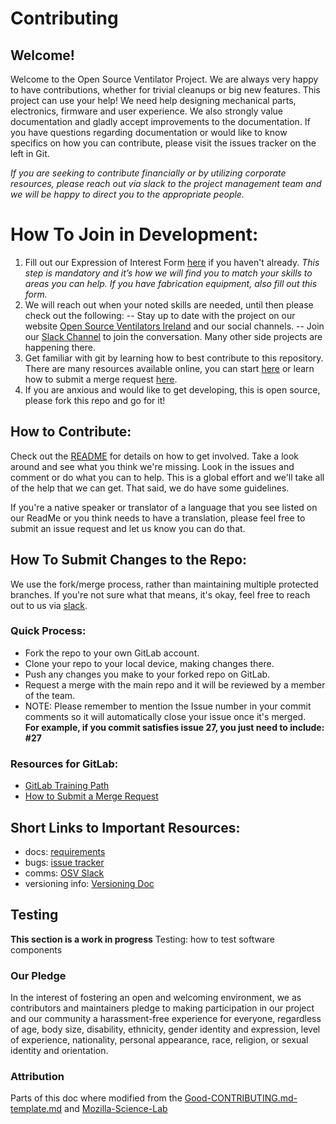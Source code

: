 # Contributing
## Welcome!
Welcome to the Open Source Ventilator Project.  We are always very happy to have contributions, whether for trivial cleanups or big new features.
This project can use your help! We need help designing mechanical parts, electronics, firmware and user experience.
We also strongly value documentation and gladly accept improvements to the documentation.
If you have questions regarding documentation or would like to know specifics on how you can contribute, please visit the issues tracker on the left in Git.

*If you are seeking to contribute financially or by utilizing corporate resources, please reach out via slack to the project management team and we will be happy to direct you to the appropriate people.*

# How To Join in Development:
1. Fill out our Expression of Interest Form [here](https://opensourceventilator.ie/register) if you haven't already.
*This step is mandatory and it’s how we will find you to match your skills to areas you can help. If you have fabrication equipment, also fill out this form.*
2. We will reach out when your noted skills are needed, until then please check out the following:
-- Stay up to date with the project on our website [Open Source Ventilators Ireland](https://opensourceventilator.ie/) and our social channels.
-- Join our [Slack Channel](https://join.slack.com/t/osventilator/shared_invite/zt-cst4dhk7-BFNMz_vyBPthjlBFYV1yWA) to join the conversation. Many other side projects are happening there.
3. Get familiar with git by learning how to best contribute to this repository. There are many resources available online, you can start [here](https://www.youtube.com/watch?v=enMumwvLAug) or learn how to submit a merge request [here](https://docs.gitlab.com/ee/user/project/merge_requests/creating_merge_requests.html).
4. If you are anxious and would like to get developing, this is open source, please fork this repo and go for it!

## How to Contribute:

Check out the [README](README.md) for details on how to get involved. Take a look around and see what you think we're missing. Look in the issues and comment or do what you can  to help. This is a global effort and we'll take all of the help that we can get. That said, we do have some guidelines.

If you're a native speaker or translator of a language that you see listed on our ReadMe or you think needs to have a translation, please feel free to submit an issue request and let us know you can do that.

## How To Submit Changes to the Repo:

We use the fork/merge process, rather than maintaining multiple protected branches. If you're not sure what that means, it's okay, feel free to reach out to us via [slack](https://join.slack.com/t/osventilator/shared_invite/zt-cst4dhk7-BFNMz_vyBPthjlBFYV1yWA).

### Quick Process:

   - Fork the repo to your own GitLab account.
   - Clone your repo to your local device, making changes there.
   - Push any changes you make to your forked repo on GitLab.
   - Request a merge with the main repo and it will be reviewed by a member of the team.
   - NOTE: Please remember to mention the Issue number in your commit comments so it will automatically close your issue once it's merged.  
   **For example, if you commit satisfies issue 27, you just need to include: #27**

### Resources for GitLab:
  - [GitLab Training Path](https://about.gitlab.com/training/#gitlab)
  - [How to Submit a Merge Request](https://docs.gitlab.com/ee/user/project/merge_requests/creating_merge_requests.html)


## Short Links to Important Resources:

   - docs: [requirements](requirements/)
   - bugs: [issue tracker](https://gitlab.com/open-source-ventilator/OpenLung/-/issues)
   - comms: [OSV Slack](https://join.slack.com/t/osventilator/shared_invite/zt-cst4dhk7-BFNMz_vyBPthjlBFYV1yWA)
   - versioning info: [Versioning Doc](VersioningHowTo.md)

## Testing
**This section is a work in progress**
Testing: how to test software components

### Our Pledge

In the interest of fostering an open and welcoming environment, we as contributors and maintainers pledge to making participation in our project and our community a harassment-free experience for everyone, regardless of age, body size, disability, ethnicity, gender identity and expression, level of experience, nationality, personal appearance, race, religion, or sexual identity and orientation.

### Attribution

Parts of this doc where modified from the [Good-CONTRIBUTING.md-template.md][gist-good-contributing] and [Mozilla-Science-Lab][mozilla-science-lab-url]

[gist-good-contributing]: https://gist.github.com/PurpleBooth/b24679402957c63ec426
[mozilla-science-lab-url]: https://mozillascience.github.io/working-open-workshop/contributing/
